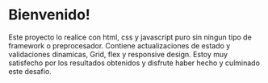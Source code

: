# Bienvenido!
Este proyecto lo realice con html, css y javascript puro
sin ningun tipo de framework o preprocesador.
Contiene actualizaciones de estado y validaciones dinamicas,
Grid, flex y responsive design.
Estoy muy satisfecho por los resultados obtenidos y disfrute
haber hecho y culminado este desafio.

